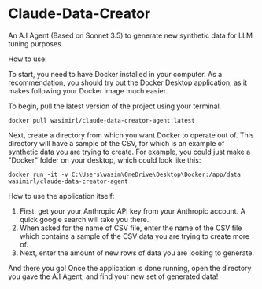 # Claude-Data-Creator
An A.I Agent (Based on Sonnet 3.5) to generate new synthetic data for LLM tuning purposes.

How to use: 

To start, you need to have Docker installed in your computer. As a recommendation, you should try out the Docker Desktop application, as it makes following your Docker image much easier.

To begin, pull the latest version of the project using your terminal.

`docker pull wasimirl/claude-data-creator-agent:latest`

Next, create a directory from which you want Docker to operate out of. This directory will have a sample of the CSV, for which is an example of synthetic data you are trying to create.
For example, you could just make a "Docker" folder on your desktop, which could look like this:

`docker run -it -v C:\Users\wasim\OneDrive\Desktop\Docker:/app/data wasimirl/claude-data-creator-agent`

How to use the application itself:

1. First, get your your Anthropic API key from your Anthropic account. A quick google search will take you there.
2. When asked for the name of CSV file, enter the name of the CSV file which contains a sample of the CSV data you are trying to create more of.
3. Next, enter the amount of new rows of data you are looking to generate.

And there you go! Once the application is done running, open the directory you gave the A.I Agent, and find your new set of generated data!

